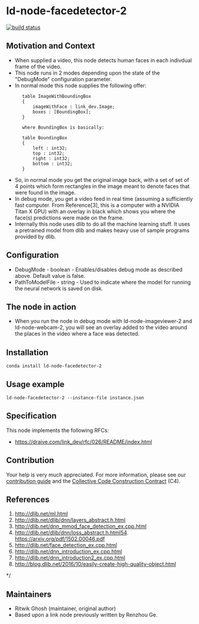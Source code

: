 # ld-node-facedetector-2

[![build status](https://gitlab.com/link.developers.beta/ld-node-facedetector-2/badges/master/build.svg)](https://gitlab.com/link.developers.beta/ld-node-facedetector-2/commits/master)

## Motivation and Context

- When supplied a video, this node detects human faces in each indivdual frame of the video.
- This node runs in 2 modes depending upon the state of the "DebugMode" configuration parameter.
- In normal mode this node supplies the following offer:
```
      table ImageWithBoundingBox
      {
          imageWithFace : link_dev.Image;
          boxes : [BoundingBox];
      }

      where BoundingBox is basically:

      table BoundingBox
      {
          left : int32;
          top : int32;
          right : int32;
          bottom : int32;
      }
```
- So, in normal mode you get the original image back, with a set of set of 4 points which form rectangles in the image meant to denote faces that were found in the image. 
- In debug mode, you get a video feed in real time (assuming a sufficiently fast computer. From Reference[3], this is a computer with a NVIDIA Titan X GPU) with an overlay in black which shows you where the face(s) predictions were made on the frame.
- Internally this node uses dlib to do all the machine learning stuff. It uses a pretrained model from dlib and makes heavy use of sample programs provided by dlib.

## Configuration

- DebugMode - boolean - Enables/disables debug mode as described above. Default value is false.
- PathToModelFile - string - Used to indicate where the model for running the neural network is saved on disk. 

## The node in action

- When you run the node in debug mode with ld-node-imageviewer-2 and ld-node-webcam-2, you will see an overlay added to the video around the places in the video where a face was detected. 

## Installation

```
conda install ld-node-facedetector-2
```

## Usage example

```
ld-node-facedetector-2 --instance-file instance.json
```

## Specification

This node implements the following RFCs:
- https://draive.com/link_dev/rfc/026/README/index.html

## Contribution

Your help is very much appreciated. For more information, please see our [contribution guide](./CONTRIBUTING.md) and the [Collective Code Construction Contract](https://gitlab.com/link.developers/RFC/blob/master/001/README.md) (C4).

## References
1. http://dlib.net/ml.html
2. http://dlib.net/dlib/dnn/layers_abstract.h.html
3. http://dlib.net/dnn_mmod_face_detection_ex.cpp.html
4. http://dlib.net/dlib/dnn/loss_abstract.h.html54. https://arxiv.org/pdf/1502.00046.pdf
5. http://dlib.net/face_detection_ex.cpp.html
6. http://dlib.net/dnn_introduction_ex.cpp.html
7. http://dlib.net/dnn_introduction2_ex.cpp.html
8. http://blog.dlib.net/2016/10/easily-create-high-quality-object.html

*/

## Maintainers

- Ritwik Ghosh (maintainer, original author)
- Based upon a link node previously written by Renzhou Ge.
